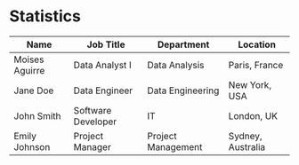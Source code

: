 # Statistics

| Name            | Job Title           | Department         | Location          |
|-----------------|---------------------|--------------------|-------------------|
| Moises Aguirre  | Data Analyst I      | Data Analysis      | Paris, France     |
| Jane Doe        | Data Engineer       | Data Engineering   | New York, USA     |
| John Smith      | Software Developer  | IT                 | London, UK        |
| Emily Johnson   | Project Manager     | Project Management | Sydney, Australia |